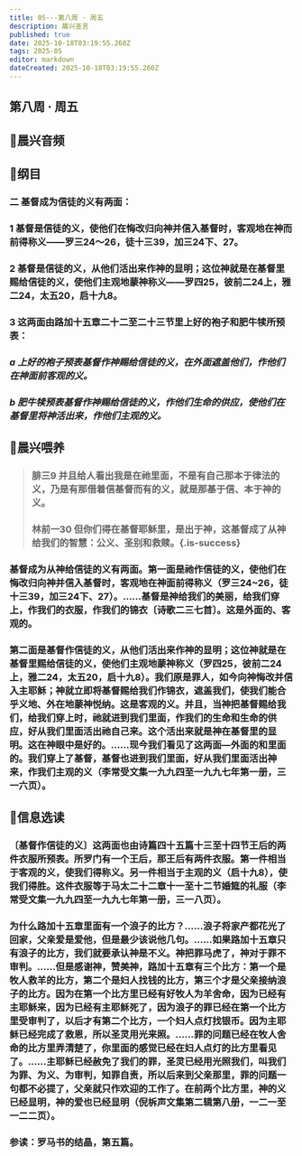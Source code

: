 ```yaml
---
title: 05---第八周 · 周五
description: 晨兴圣言
published: true
date: 2025-10-18T03:19:55.260Z
tags: 2025-05
editor: markdown
dateCreated: 2025-10-18T03:19:55.260Z
---
```


## 第八周 · 周五
## 🎵晨兴音频

## 📖纲目

### 二    基督成为信徒的义有两面：

### 1    基督是信徒的义，使他们在悔改归向神并信入基督时，客观地在神而前得称义——罗三24～26，徒十三39，加三24下、27。

### 2    基督是信徒的义，从他们活出来作神的显明；这位神就是在基督里赐给信徒的义，使他们主观地蒙神称义——罗四25，彼前二24上，雅二24，太五20，启十九8。

### 3    这两面由路加十五章二十二至二十三节里上好的袍子和肥牛犊所预表：

### *a    上好的袍子预表基督作神赐给信徒的义，在外面遮盖他们，作他们在神面前客观的义。*

### *b    肥牛犊预表基督作神赐给信徒的义，作他们生命的供应，使他们在基督里将神活出来，作他们主观的义。*

## 📖晨兴喂养

>### 腓三9    并且给人看出我是在祂里面，不是有自己那本于律法的义，乃是有那借着信基督而有的义，就是那基于信、本于神的义。
>
>### 林前一30    但你们得在基督耶稣里，是出于神，这基督成了从神给我们的智慧：公义、圣别和救赎。{.is-success}

### 基督成为从神给信徒的义有两面。第一面是祂作信徒的义，使他们在悔改归向神并信入基督时，客观地在神面前得称义（罗三24~26，徒十三39，加三24下、27）。……基督是神给我们的美丽，给我们穿上，作我们的衣服，作我们的锦衣〔诗歌二三七首〕。这是外面的、客观的。

### 第二面是基督作信徒的义，从他们活出来作神的显明；这位神就是在基督里赐给信徒的义，使他们主观地蒙神称义（罗四25，彼前二24上，雅二24，太五20，启十九8）。我们原是罪人，如今向神悔改并信入主耶稣；神就立即将基督赐给我们作锦衣，遮盖我们，使我们能合乎义地、外在地蒙神悦纳。这是客观的义。并且，当神把基督赐给我们，给我们穿上时，祂就进到我们里面，作我们的生命和生命的供应，好从我们里面活出祂自己来。这个活出来就是神在基督里的显明。这在神眼中是好的。……现今我们看见了这两面—外面的和里面的。我们穿上了基督，基督也进到我们里面，好从我们里面活出神来，作我们主观的义（李常受文集一九九四至一九九七年第一册，三一六页）。

## 📖信息选读

### 〔基督作信徒的义〕这两面也由诗篇四十五篇十三至十四节王后的两件衣服所预表。所罗门有一个王后，那王后有两件衣服。第一件相当于客观的义，使我们得称义。另一件相当于主观的义（启十九8），使我们得胜。这件衣服等于马太二十二章十一至十二节婚筵的礼服（李常受文集一九九四至一九九七年第一册，三一八页）。

### 为什么路加十五章里面有一个浪子的比方？……浪子将家产都花光了回家，父亲爱是爱他，但是最少该说他几句。……如果路加十五章只有浪子的比方，我们就要承认神是不义。神把罪马虎了，神对于罪不审判。……但是感谢神，赞美神，路加十五章有三个比方：第一个是牧人救羊的比方，第二个是妇人找钱的比方，第三个才是父亲接纳浪子的比方。因为在第一个比方里已经有好牧人为羊舍命，因为已经有主耶稣来，因为已经有主耶稣死了，因为浪子的罪已经在第一个比方里受审判了，以后才有第二个比方，一个妇人点灯找银币。因为主耶稣已经完成了救恩，所以圣灵用光来照。……罪的问题已经在牧人舍命的比方里弄清楚了，你里面的感觉已经在妇人点灯的比方里看见了。……主耶稣已经赦免了我们的罪，圣灵已经用光照我们，叫我们为罪、为义、为审判，知罪自责，所以后来到父亲那里，罪的问题一句都不必提了，父亲就只作欢迎的工作了。在前两个比方里，神的义已经显明，神的爱也已经显明（倪柝声文集第二辑第八册，一二一至一二二页）。

### 参读：罗马书的结晶，第五篇。
<!-- Google tag (gtag.js) -->
<script async src="https://www.googletagmanager.com/gtag/js?id=G-1P8709Z16T"></script>
<script>
  window.dataLayer = window.dataLayer || [];
  function gtag(){dataLayer.push(arguments);}
  gtag('js', new Date());

  gtag('config', 'G-1P8709Z16T');
</script>
